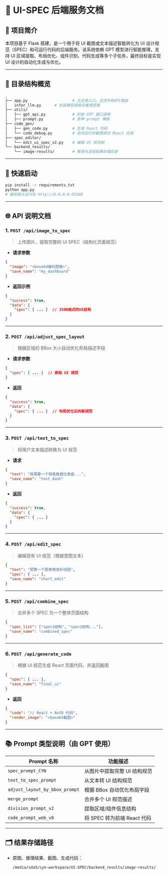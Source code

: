 # 🧠 UI-SPEC 后端服务文档

## 📌 项目简介

本项目基于 Flask 搭建，是一个用于将 UI 截图或文本描述智能转化为 UI 设计规范（SPEC）和可运行代码的后端服务。该系统依赖 GPT 模型进行智能推理，支持 UI 区域提取、布局优化、组件识别、代码生成等多个子任务，最终目标是实现 UI 设计的自动化生成与优化。

---

## 📂 目录结构概览

```bash
.
├── app.py                    # 主应用入口，包含所有API路由
│   infer_llm.py      # 封装模型调用与推理逻辑
├── utils/
│   ├── gpt_api.py            # 封装 GPT 接口调用
│   ├── prompt.py             # 各种 prompt 模板
├── code_gen/
│   ├── gen_code.py           # 生成 React 代码
│   └── code_debug.py         # 自动运行并截图调试 React 应用
├── spec_editor/
│   └── edit_ui_spec_v2.py    # 编辑 UI 规范树
└── backend_results/
    └── image-results/        # 推理与渲染结果存储目录
```

---

## 🚀 快速启动

```bash
pip install -r requirements.txt
python app.py
# 服务默认运行在 http://0.0.0.0:55500
```

---

## 🌐 API 说明文档

### 1. `POST /api/image_to_spec`

> 上传图片，提取完整的 UI SPEC（结构化页面规范）

* **请求参数**

```json
{
  "image": "<base64编码图像>",
  "save_name": "my_dashboard"
}
```

* **返回示例**

```json
{
  "success": true,
  "data": {
    "spec": { ... }  // JSON格式的UI结构
  }
}
```

---

### 2. `POST /api/adjust_spec_layout`

> 根据区域的 BBox 大小自动优化布局描述字段

* **请求参数**

```json
{
  "spec": { ... }  // 原始 UI 规范
}
```

* **返回**

```json
{
  "success": true,
  "data": {
    "spec": { ... }  // 布局优化后的新规范
  }
}
```

---

### 3. `POST /api/text_to_spec`

> 将用户文本描述转换为 UI 规范

* **请求**

```json
{
  "text": "我需要一个销售数据仪表盘...",
  "save_name": "text_dash"
}
```

* **返回**

```json
{
  "success": true,
  "data": {
    "spec": { ... }
  }
}
```

---

### 4. `POST /api/edit_spec`

> 编辑现有 UI 规范（根据意图文本）

```json
{
  "text": "把第一个图表换成折线图",
  "spec": { ... },
  "save_name": "chart_edit"
}
```

---

### 5. `POST /api/combine_spec`

> 合并多个 SPEC 为一个整体页面结构

```json
{
  "spec_list": ["spec1结构", "spec2结构..."],
  "save_name": "combined_spec"
}
```

---

### 6. `POST /api/generate_code`

> 根据 UI 规范生成 React 页面代码，并返回截图

```json
{
  "spec": { ... },
  "save_name": "final_ui"
}
```

* **返回**

```json
{
  "code": "// React + AntD 代码",
  "render_image": "<base64截图>"
}
```

---

## 📚 Prompt 类型说明（由 GPT 使用）

| Prompt 名称                      | 功能描述                 |
| ------------------------------ | -------------------- |
| `spec_prompt_CYN`              | 从图片中提取完整 UI 结构规范     |
| `text_to_spec_prompt`          | 从文本转 UI 结构规范         |
| `adjust_layout_by_bbox_prompt` | 根据 BBox 自动优化布局字段     |
| `merge_prompt`                 | 合并多个 UI 规范描述         |
| `division_prompt_v2`           | 提取区域/组件信息结构          |
| `code_prompt_web_v8`           | 将 SPEC 转为前端 React 代码 |

---

## 🗂️ 结果存储路径

* 原图、推理结果、截图、生成代码：

  ```
  /media/sda5/cyn-workspace/UI-SPEC/backend_results/image-results/
  ```
